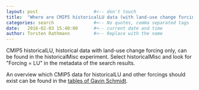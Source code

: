 ```yaml
---
layout: post                     #<-- don't touch
title:  "Where are CMIP5 historicalLU data (with land-use change forcing only)?" #<-- keep the quotes " ... "
categories: search               #<-- No quotes, comma separated tags
date:   2016-02-03 15:40:00      #<-- current date and time
author: Torsten Rathmann         #<-- Replace with the name
---
```


CMIP5 historicalLU, historical data with land-use change forcing only, can be found in the historicalMisc experiment. Select historicalMisc and look for "Forcing = LU" in the metadata of the search results.

An overview which CMIP5 data for historicalLU and other forcings should exist can be found in the [tables of Gavin Schmidt][historical_Misc].

[historical_Misc]: http://cmip-pcmdi.llnl.gov/cmip5/docs/historical_Misc_forcing.pdf
